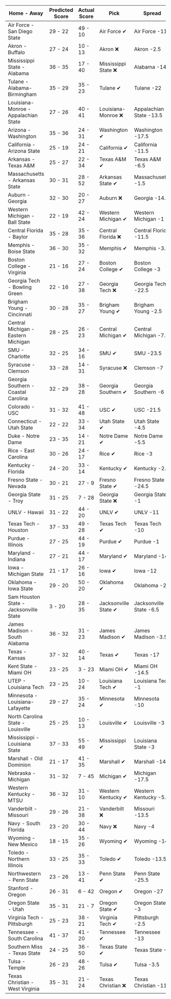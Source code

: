 Home - Away | Predicted Score | Actual Score | Pick | Spread | ATS Pick | O/U | O/U Pick
--- | --- | --- | --- | --- | --- | --- | ---
Air Force - San Diego State | 29 - 22 | 49 - 10 | Air Force ✔ | Air Force -11 | San Diego State ❌ | 44 | Over ✔
Akron - Buffalo | 27 - 24 | 10 - 13 | Akron ❌ | Akron -2.5 | Akron ❌ | 55.5 | Under ✔
Mississippi State - Alabama | 36 - 35 | 17 - 40 | Mississippi State ❌ | Alabama -14 | Mississippi State ❌ | 46.5 | Over ✔
Tulane - Alabama-Birmingham | 35 - 29 | 35 - 23 | Tulane ✔ | Tulane -22 | Alabama-Birmingham ✔ | 57 | Over ✔
Louisiana-Monroe - Appalachian State | 27 - 26 | 40 - 41 | Louisiana-Monroe ❌ | Appalachian State -13.5 | Louisiana-Monroe ✔ | 53 | Push ❌
Arizona - Washington | 35 - 36 | 24 - 31 | Washington ✔ | Washington -17.5 | Arizona ✔ | 68.5 | Over ❌
California - Arizona State | 25 - 19 | 24 - 21 | California ✔ | California -11.5 | Arizona State ✔ | 49.5 | Under ✔
Arkansas - Texas A&M | 25 - 27 | 22 - 34 | Texas A&M ✔ | Texas A&M -6.5 | Arkansas ❌ | 54.5 | Under ❌
Massachusetts - Arkansas State | 30 - 31 | 28 - 52 | Arkansas State ✔ | Massachusetts -1.5 | Arkansas State ✔ | 55 | Over ✔
Auburn - Georgia | 32 - 30 | 20 - 27 | Auburn ❌ | Georgia -14.5 | Auburn ✔ | 47 | Over ❌
Western Michigan - Ball State | 22 - 19 | 42 - 24 | Western Michigan ✔ | Western Michigan -1 | Western Michigan ✔ | 52 | Under ❌
Central Florida - Baylor | 35 - 28 | 35 - 36 | Central Florida ❌ | Central Florida -11.5 | Baylor ✔ | 56 | Over ✔
Memphis - Boise State | 36 - 30 | 35 - 32 | Memphis ✔ | Memphis -3.5 | Memphis ❌ | 59.5 | Over ✔
Boston College - Virginia | 21 - 16 | 27 - 24 | Boston College ✔ | Boston College -3 | Boston College ❌ | 55 | Under ✔
Georgia Tech - Bowling Green | 22 - 16 | 27 - 38 | Georgia Tech ❌ | Georgia Tech -22.5 | Bowling Green ✔ | 52.5 | Under ❌
Brigham Young - Cincinnati | 30 - 28 | 35 - 27 | Brigham Young ✔ | Brigham Young -2.5 | Cincinnati ❌ | 48 | Over ✔
Central Michigan - Eastern Michigan | 28 - 25 | 26 - 23 | Central Michigan ✔ | Central Michigan -7.5 | Eastern Michigan ✔ | 47.5 | Over ✔
SMU - Charlotte | 32 - 25 | 34 - 16 | SMU ✔ | SMU -23.5 | Charlotte ✔ | 56 | Over ❌
Syracuse - Clemson | 33 - 28 | 14 - 31 | Syracuse ❌ | Clemson -7 | Syracuse ❌ | 53.5 | Over ❌
Georgia Southern - Coastal Carolina | 32 - 29 | 38 - 28 | Georgia Southern ✔ | Georgia Southern -6 | Coastal Carolina ❌ | 62 | Under ❌
Colorado - USC | 31 - 32 | 41 - 48 | USC ✔ | USC -21.5 | Colorado ✔ | 74.5 | Under ❌
Connecticut - Utah State | 22 - 22 | 33 - 34 | Utah State ✔ | Utah State -4.5 | Connecticut ✔ | 51 | Under ❌
Duke - Notre Dame | 23 - 35 | 14 - 21 | Notre Dame ✔ | Notre Dame -5.5 | Notre Dame ✔ | 52.5 | Over ❌
Rice - East Carolina | 30 - 26 | 24 - 17 | Rice ✔ | Rice -3 | Rice ✔ | 48.5 | Over ❌
Kentucky - Florida | 24 - 20 | 33 - 14 | Kentucky ✔ | Kentucky -2.5 | Kentucky ✔ | 46.5 | Under ❌
Fresno State - Nevada | 30 - 21 | 27 - 9 | Fresno State ✔ | Fresno State -24.5 | Nevada ✔ | 53 | Under ✔
Georgia State - Troy | 31 - 25 | 7 - 28 | Georgia State ❌ | Georgia State -1 | Georgia State ❌ | 51.5 | Over ❌
UNLV - Hawaii | 31 - 22 | 44 - 20 | UNLV ✔ | UNLV -11 | Hawaii ❌ | 59 | Under ❌
Texas Tech - Houston | 37 - 33 | 49 - 28 | Texas Tech ✔ | Texas Tech -10 | Houston ❌ | 51.5 | Over ✔
Purdue - Illinois | 27 - 25 | 44 - 19 | Purdue ✔ | Purdue -1 | Purdue ✔ | 53 | Under ❌
Maryland - Indiana | 27 - 21 | 44 - 17 | Maryland ✔ | Maryland -14 | Indiana ❌ | 50 | Under ❌
Iowa - Michigan State | 21 - 17 | 26 - 16 | Iowa ✔ | Iowa -12 | Michigan State ✔ | 36.5 | Over ✔
Oklahoma - Iowa State | 29 - 20 | 50 - 20 | Oklahoma ✔ | Oklahoma -20 | Iowa State ❌ | 48.5 | Over ✔
Sam Houston State - Jacksonville State | 3 - 20 | 28 - 35 | Jacksonville State ✔ | Jacksonville State -6.5 | Jacksonville State ✔ | 36 | Under ❌
James Madison - South Alabama | 36 - 32 | 31 - 23 | James Madison ✔ | James Madison -3.5 | James Madison ✔ | 52 | Over ✔
Texas - Kansas | 37 - 32 | 40 - 14 | Texas ✔ | Texas -17 | Kansas ❌ | 63 | Over ❌
Kent State - Miami OH | 23 - 25 | 3 - 23 | Miami OH ✔ | Miami OH -14.5 | Kent State ❌ | 49.5 | Under ✔
UTEP - Louisiana Tech | 23 - 25 | 10 - 24 | Louisiana Tech ✔ | Louisiana Tech -1 | Louisiana Tech ✔ | 52.5 | Under ✔
Minnesota - Louisiana-Lafayette | 29 - 27 | 35 - 24 | Minnesota ✔ | Minnesota -10 | Louisiana-Lafayette ❌ | 47.5 | Over ✔
North Carolina State - Louisville | 25 - 25 | 10 - 13 | Louisville ✔ | Louisville -3 | North Carolina State ✔ | 55.5 | Under ✔
Mississippi - Louisiana State | 37 - 33 | 55 - 49 | Mississippi ✔ | Louisiana State -3 | Mississippi ✔ | 65.5 | Over ✔
Marshall - Old Dominion | 21 - 17 | 41 - 35 | Marshall ✔ | Marshall -14 | Old Dominion ✔ | 47 | Under ❌
Nebraska - Michigan | 31 - 32 | 7 - 45 | Michigan ✔ | Michigan -17.5 | Nebraska ❌ | 40 | Over ✔
Western Kentucky - MTSU | 36 - 32 | 31 - 10 | Western Kentucky ✔ | Western Kentucky -5.5 | MTSU ❌ | 60 | Over ❌
Vanderbilt - Missouri | 29 - 26 | 21 - 38 | Vanderbilt ❌ | Missouri -13.5 | Vanderbilt ❌ | 56 | Under ❌
Navy - South Florida | 23 - 20 | 30 - 44 | Navy ❌ | Navy -4 | South Florida ✔ | 54.5 | Under ❌
Wyoming - New Mexico | 18 - 15 | 35 - 26 | Wyoming ✔ | Wyoming -14 | New Mexico ✔ | 41 | Under ❌
Toledo - Northern Illinois | 33 - 25 | 35 - 33 | Toledo ✔ | Toledo -13.5 | Northern Illinois ✔ | 50 | Over ✔
Northwestern - Penn State | 23 - 26 | 13 - 41 | Penn State ✔ | Penn State -25.5 | Northwestern ❌ | 46 | Over ✔
Stanford - Oregon | 26 - 31 | 6 - 42 | Oregon ✔ | Oregon -27 | Stanford ❌ | 61 | Under ✔
Oregon State - Utah | 35 - 31 | 21 - 7 | Oregon State ✔ | Oregon State -3 | Oregon State ✔ | 44.5 | Over ❌
Virginia Tech - Pittsburgh | 25 - 23 | 38 - 21 | Virginia Tech ✔ | Pittsburgh -2.5 | Virginia Tech ✔ | 40 | Over ✔
Tennessee - South Carolina | 41 - 37 | 41 - 20 | Tennessee ✔ | Tennessee -13 | South Carolina ❌ | 63 | Over ❌
Southern Miss - Texas State | 24 - 25 | 36 - 50 | Texas State ✔ | Texas State -7 | Southern Miss ❌ | 60.5 | Under ❌
Tulsa - Temple | 26 - 23 | 48 - 26 | Tulsa ✔ | Tulsa -3.5 | Temple ❌ | 54.5 | Under ❌
Texas Christian - West Virginia | 35 - 31 | 21 - 24 | Texas Christian ❌ | Texas Christian -11 | West Virginia ✔ | 51 | Over ❌